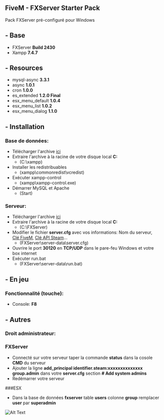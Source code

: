 ## FiveM - FXServer Starter Pack
Pack FXServer pré-configuré pour Windows

## - Base
* FXServer **Build 2430**
* Xampp **7.4.7**

## - Resources
* mysql-async **3.3.1**
* async **1.0.1**
* cron **1.0.0**
* es_extended **1.2.0 Final**
* esx_menu_default **1.0.4**
* esx_menu_list **1.0.2**
* esx_menu_dialog **1.1.0**

## - Installation
### Base de données:
* Télécharger l'archive [ici](https://mega.nz/file/54FUyA6J#UNwKXX-RtIr_oUisaRWXtL5ztzpZA9QPGqfoPXsk4Rk)
* Extraire l'archive à la racine de votre disque local **C:**
  * (C:\xampp)
* Installer les redistribuables
  * (xampp\commonredist\vcredist\)
* Exécuter xampp-control
  * (xampp\xampp-control.exe)
* Démarrer MySQL et Apache
  * (Start)
  
### Serveur:
* Télécharger l'archive [ici](https://github.com/IceWeedo/FiveM-FXServer-Starter-Pack/releases/latest)
* Extraire l'archive à la racine de votre disque local **C:**
  * (C:\FXServer)
* Modifier le fichier **server.cfg** avec vos informations: Nom du serveur, [Clé FiveM](https://keymaster.fivem.net), [Clé API Steam](https://steamcommunity.com/dev/apikey)...
  * (FXServer\server-data\server.cfg)
* Ouvrire le port **30120** en **TCP/UDP** dans le pare-feu Windows et votre box internet
* Exécuter run.bat
  * (FXServer\server-data\run.bat)

## - En jeu
### Fonctionnalité (touche):
* Console: **F8**

## - Autres
### Droit administrateur:
### FXServer
* Connecté sur votre serveur taper la commande **status** dans la cosole **CMD** du serveur
* Ajouter la ligne **add_principal identifier.steam:xxxxxxxxxxxxxx group.admin** dans votre **server.cfg** section **# Add system admins**
* Redémarrer votre serveur

###ESX
* Dans la base de données **fxserver** table **users** colonne **group** remplacer **user** par **superadmin**

![Alt Text](https://i.ibb.co/r3R4RSf/admin.png)
